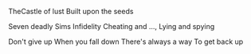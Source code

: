 
TheCastle of lust
Built upon the seeds




Seven deadly Sims
Infidelity
Cheating and ..., Lying and spying 




Don't give up
When you fall down
There's always a way
To get back up